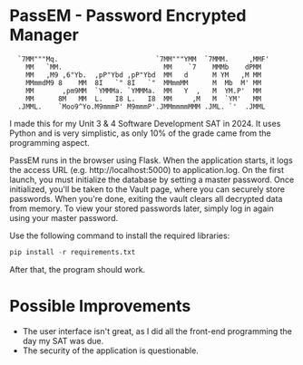 # PassEM -  Password Encrypted Manager

```
  `7MM"""Mq.                        `7MM"""YMM  `7MMM.     ,MMF'
    MM   `MM.                         MM    `7    MMMb    dPMM 
    MM   ,M9 ,6"Yb.  ,pP"Ybd ,pP"Ybd  MM   d      M YM   ,M MM 
    MMmmdM9 8    MM  8I   `" 8I   `"  MMmmMM      M  Mb  M' MM 
    MM       ,pm9MM  `YMMMa. `YMMMa.  MM   Y  ,   M  YM.P'  MM 
    MM      8M   MM  L.   I8 L.   I8  MM     ,M   M  `YM'   MM 
  .JMML.    `Moo9^Yo.M9mmmP' M9mmmP'.JMMmmmmMMM .JML. `'  .JMML
```

I made this for my Unit 3 & 4 Software Development SAT in 2024. It uses Python and is very simplistic, as only 10% of the grade came from the programming aspect.

PassEM runs in the browser using Flask. When the application starts, it logs the access URL (e.g. http://localhost:5000) to application.log. On the first launch, you must initialize the database by setting a master password. Once initialized, you'll be taken to the Vault page, where you can securely store passwords. When you're done, exiting the vault clears all decrypted data from memory. To view your stored passwords later, simply log in again using your master password.

Use the following command to install the required libraries:
```py
pip install -r requirements.txt
```
After that, the program should work.

# Possible Improvements
- The user interface isn't great, as I did all the front-end programming the day my SAT was due.
- The security of the application is questionable.
